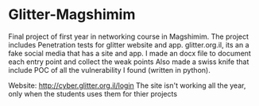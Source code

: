 # Glitter-Magshimim

Final project of first year in networking course in Magshimim.
The project includes Penetration tests for glitter website and app.
glitter.org.il, its an a fake social media that has a site and app. 
I made an docx file to document each entry point and collect the weak points Also made a swiss knife that include POC of all the vulnerability I found (written in python).

Website: http://cyber.glitter.org.il/login
The site isn't working all the year, only when the students uses them for thier projects
